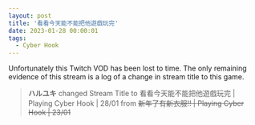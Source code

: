 ```yaml
---
layout: post
title: '看看今天能不能把他遊戲玩完'
date: 2023-01-28 00:00:01
tags:
  - Cyber Hook
---
```


Unfortunately this Twitch VOD has been lost to time. The only remaining evidence of this stream is a log of a change in
stream title to this game.

> **ハルユキ** changed Stream Title to 看看今天能不能把他遊戲玩完 &#124; Playing Cyber Hook &#124; 28/01 from ~~新年了有新衣服!! &#124; Playing Cyber Hook &#124; 23/01~~
